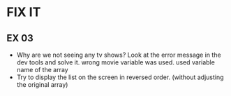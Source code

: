 # FIX IT
## EX 03
* Why are we not seeing any tv shows? Look at the error message in the dev tools and solve it. wrong movie variable was used. used variable name of the array
* Try to display the list on the screen in reversed order. (without adjusting the original array)
